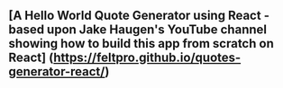 ## [A Hello World Quote Generator using React - based upon Jake Haugen's YouTube channel showing how to build this app from scratch on React] (https://feltpro.github.io/quotes-generator-react/)
